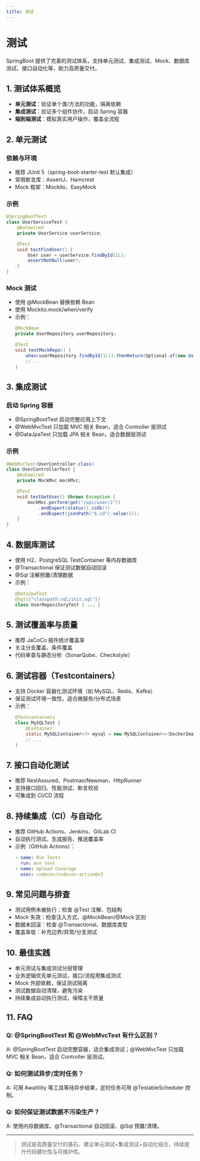 ```yaml
---
title: 测试
---
```


<!-- /**
 * SpringBoot 测试
 * @description 深入讲解 SpringBoot 单元测试、集成测试、Mock、覆盖率、测试容器、数据库测试、接口自动化、CI集成、常见问题与最佳实践、FAQ
 */ -->

# 测试

SpringBoot 提供了完善的测试体系，支持单元测试、集成测试、Mock、数据库测试、接口自动化等，助力高质量交付。

## 1. 测试体系概览
- **单元测试**：验证单个类/方法的功能，隔离依赖
- **集成测试**：验证多个组件协作，启动 Spring 容器
- **端到端测试**：模拟真实用户操作，覆盖全流程

## 2. 单元测试

### 依赖与环境
- 推荐 JUnit 5（spring-boot-starter-test 默认集成）
- 常用断言库：AssertJ、Hamcrest
- Mock 框架：Mockito、EasyMock

### 示例
```java
@SpringBootTest
class UserServiceTest {
    @Autowired
    private UserService userService;

    @Test
    void testFindUser() {
        User user = userService.findById(1L);
        assertNotNull(user);
    }
}
```

### Mock 测试
- 使用 @MockBean 替换依赖 Bean
- 使用 Mockito.mock/when/verify
- 示例：
  ```java
  @MockBean
  private UserRepository userRepository;

  @Test
  void testMockRepo() {
      when(userRepository.findById(1L)).thenReturn(Optional.of(new User()));
      // ...
  }
  ```

## 3. 集成测试

### 启动 Spring 容器
- @SpringBootTest 启动完整应用上下文
- @WebMvcTest 只加载 MVC 相关 Bean，适合 Controller 层测试
- @DataJpaTest 只加载 JPA 相关 Bean，适合数据层测试

### 示例
```java
@WebMvcTest(UserController.class)
class UserControllerTest {
    @Autowired
    private MockMvc mockMvc;

    @Test
    void testGetUser() throws Exception {
        mockMvc.perform(get("/api/user/1"))
            .andExpect(status().isOk())
            .andExpect(jsonPath("$.id").value(1));
    }
}
```

## 4. 数据库测试
- 使用 H2、PostgreSQL TestContainer 等内存数据库
- @Transactional 保证测试数据自动回滚
- @Sql 注解预置/清理数据
- 示例：
  ```java
  @DataJpaTest
  @Sql({"classpath:sql/init.sql"})
  class UserRepositoryTest { ... }
  ```

## 5. 测试覆盖率与质量
- 推荐 JaCoCo 插件统计覆盖率
- 关注分支覆盖、条件覆盖
- 代码审查与静态分析（SonarQube、Checkstyle）

## 6. 测试容器（Testcontainers）
- 支持 Docker 容器化测试环境（如 MySQL、Redis、Kafka）
- 保证测试环境一致性，适合微服务/分布式场景
- 示例：
  ```java
  @Testcontainers
  class MySQLTest {
      @Container
      static MySQLContainer<?> mysql = new MySQLContainer<>(DockerImageName.parse("mysql:8.0"));
      // ...
  }
  ```

## 7. 接口自动化测试
- 推荐 RestAssured、Postman/Newman、HttpRunner
- 支持接口回归、性能测试、断言校验
- 可集成到 CI/CD 流程

## 8. 持续集成（CI）与自动化
- 推荐 GitHub Actions、Jenkins、GitLab CI
- 自动执行测试、生成报告、推送覆盖率
- 示例（GitHub Actions）：
  ```yaml
  - name: Run Tests
    run: mvn test
  - name: Upload Coverage
    uses: codecov/codecov-action@v3
  ```

## 9. 常见问题与排查
- 测试用例未被执行：检查 @Test 注解、包结构
- Mock 失效：检查注入方式、@MockBean/@Mock 区别
- 数据未回滚：检查 @Transactional、数据库类型
- 覆盖率低：补充边界/异常/分支测试

## 10. 最佳实践
- 单元测试与集成测试分层管理
- 业务逻辑优先单元测试，接口/流程用集成测试
- Mock 外部依赖，保证测试隔离
- 测试数据自动清理，避免污染
- 持续集成自动执行测试，保障主干质量

## 11. FAQ

### Q: @SpringBootTest 和 @WebMvcTest 有什么区别？
A: @SpringBootTest 启动完整容器，适合集成测试；@WebMvcTest 只加载 MVC 相关 Bean，适合 Controller 层测试。

### Q: 如何测试异步/定时任务？
A: 可用 Awaitility 等工具等待异步结果，定时任务可用 @TestableScheduler 控制。

### Q: 如何保证测试数据不污染生产？
A: 使用内存数据库、@Transactional 自动回滚、@Sql 预置/清理。

---

> 测试是高质量交付的基石，建议单元测试+集成测试+自动化结合，持续提升代码健壮性与可维护性。 